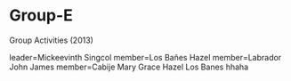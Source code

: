Group-E
=======

Group Activities (2013)

leader=Mickeevinth Singcol
member=Los Bañes Hazel
member=Labrador John James
member=Cabije Mary Grace
Hazel Los Banes
hhaha
